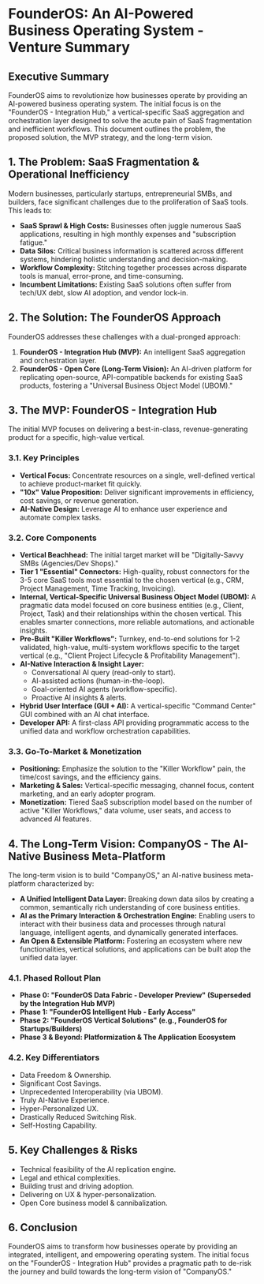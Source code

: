 # FounderOS: An AI-Powered Business Operating System - Venture Summary

## Executive Summary

FounderOS aims to revolutionize how businesses operate by providing an AI-powered business operating system. The initial focus is on the "FounderOS - Integration Hub," a vertical-specific SaaS aggregation and orchestration layer designed to solve the acute pain of SaaS fragmentation and inefficient workflows. This document outlines the problem, the proposed solution, the MVP strategy, and the long-term vision.

## 1. The Problem: SaaS Fragmentation & Operational Inefficiency

Modern businesses, particularly startups, entrepreneurial SMBs, and builders, face significant challenges due to the proliferation of SaaS tools. This leads to:

*   **SaaS Sprawl & High Costs:** Businesses often juggle numerous SaaS applications, resulting in high monthly expenses and "subscription fatigue."
*   **Data Silos:** Critical business information is scattered across different systems, hindering holistic understanding and decision-making.
*   **Workflow Complexity:** Stitching together processes across disparate tools is manual, error-prone, and time-consuming.
*   **Incumbent Limitations:** Existing SaaS solutions often suffer from tech/UX debt, slow AI adoption, and vendor lock-in.

## 2. The Solution: The FounderOS Approach

FounderOS addresses these challenges with a dual-pronged approach:

1.  **FounderOS - Integration Hub (MVP):** An intelligent SaaS aggregation and orchestration layer.
2.  **FounderOS - Open Core (Long-Term Vision):** An AI-driven platform for replicating open-source, API-compatible backends for existing SaaS products, fostering a "Universal Business Object Model (UBOM)."

## 3. The MVP: FounderOS - Integration Hub

The initial MVP focuses on delivering a best-in-class, revenue-generating product for a specific, high-value vertical.

### 3.1. Key Principles

*   **Vertical Focus:** Concentrate resources on a single, well-defined vertical to achieve product-market fit quickly.
*   **"10x" Value Proposition:** Deliver significant improvements in efficiency, cost savings, or revenue generation.
*   **AI-Native Design:** Leverage AI to enhance user experience and automate complex tasks.

### 3.2. Core Components

*   **Vertical Beachhead:** The initial target market will be "Digitally-Savvy SMBs (Agencies/Dev Shops)."
*   **Tier 1 "Essential" Connectors:** High-quality, robust connectors for the 3-5 core SaaS tools most essential to the chosen vertical (e.g., CRM, Project Management, Time Tracking, Invoicing).
*   **Internal, Vertical-Specific Universal Business Object Model (UBOM):** A pragmatic data model focused on core business entities (e.g., Client, Project, Task) and their relationships within the chosen vertical. This enables smarter connections, more reliable automations, and actionable insights.
*   **Pre-Built "Killer Workflows":** Turnkey, end-to-end solutions for 1-2 validated, high-value, multi-system workflows specific to the target vertical (e.g., "Client Project Lifecycle & Profitability Management").
*   **AI-Native Interaction & Insight Layer:**
    *   Conversational AI query (read-only to start).
    *   AI-assisted actions (human-in-the-loop).
    *   Goal-oriented AI agents (workflow-specific).
    *   Proactive AI insights & alerts.
*   **Hybrid User Interface (GUI + AI):** A vertical-specific "Command Center" GUI combined with an AI chat interface.
*   **Developer API:** A first-class API providing programmatic access to the unified data and workflow orchestration capabilities.

### 3.3. Go-To-Market & Monetization

*   **Positioning:** Emphasize the solution to the "Killer Workflow" pain, the time/cost savings, and the efficiency gains.
*   **Marketing & Sales:** Vertical-specific messaging, channel focus, content marketing, and an early adopter program.
*   **Monetization:** Tiered SaaS subscription model based on the number of active "Killer Workflows," data volume, user seats, and access to advanced AI features.

## 4. The Long-Term Vision: CompanyOS - The AI-Native Business Meta-Platform

The long-term vision is to build "CompanyOS," an AI-native business meta-platform characterized by:

*   **A Unified Intelligent Data Layer:** Breaking down data silos by creating a common, semantically rich understanding of core business entities.
*   **AI as the Primary Interaction & Orchestration Engine:** Enabling users to interact with their business data and processes through natural language, intelligent agents, and dynamically generated interfaces.
*   **An Open & Extensible Platform:** Fostering an ecosystem where new functionalities, vertical solutions, and applications can be built atop the unified data layer.

### 4.1. Phased Rollout Plan

*   **Phase 0: "FounderOS Data Fabric - Developer Preview" (Superseded by the Integration Hub MVP)**
*   **Phase 1: "FounderOS Intelligent Hub - Early Access"**
*   **Phase 2: "FounderOS Vertical Solutions" (e.g., FounderOS for Startups/Builders)**
*   **Phase 3 & Beyond: Platformization & The Application Ecosystem**

### 4.2. Key Differentiators

*   Data Freedom & Ownership.
*   Significant Cost Savings.
*   Unprecedented Interoperability (via UBOM).
*   Truly AI-Native Experience.
*   Hyper-Personalized UX.
*   Drastically Reduced Switching Risk.
*   Self-Hosting Capability.

## 5. Key Challenges & Risks

*   Technical feasibility of the AI replication engine.
*   Legal and ethical complexities.
*   Building trust and driving adoption.
*   Delivering on UX & hyper-personalization.
*   Open Core business model & cannibalization.

## 6. Conclusion

FounderOS aims to transform how businesses operate by providing an integrated, intelligent, and empowering operating system. The initial focus on the "FounderOS - Integration Hub" provides a pragmatic path to de-risk the journey and build towards the long-term vision of "CompanyOS."
